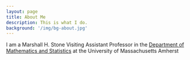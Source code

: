 ```yaml
---
layout: page
title: About Me
description: This is what I do.
background: '/img/bg-about.jpg'
---
```



I am a Marshall H. Stone Visiting Assistant Professor in the [Department of Mathematics and Statistics](https://www.math.umass.edu/) at the University of Massachusetts Amherst
